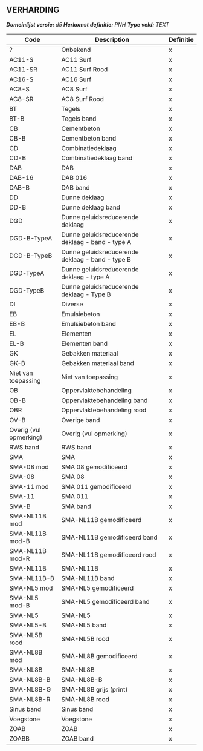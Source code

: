 ﻿## VERHARDING

*__Domeinlijst versie:__ d5*
*__Herkomst definitie:__ PNH*
*__Type veld:__ TEXT*

|__Code__ |__Description__ |__Definitie__	|
|	---	|	---	|   ---	| 
| ? | Onbekend | x |
| AC11-S | AC11 Surf | x |
| AC11-SR | AC11 Surf Rood | x |
| AC16-S | AC16 Surf | x |
| AC8-S | AC8 Surf | x |
| AC8-SR | AC8 Surf Rood | x |
| BT | Tegels | x |
| BT-B | Tegels band | x |
| CB | Cementbeton | x |
| CB-B | Cementbeton band | x |
| CD | Combinatiedeklaag | x |
| CD-B | Combinatiedeklaag band | x |
| DAB | DAB | x |
| DAB-16 | DAB 016 | x |
| DAB-B | DAB band | x |
| DD | Dunne deklaag | x |
| DD-B | Dunne deklaag band | x |
| DGD | Dunne geluidsreducerende deklaag | x |
| DGD-B-TypeA | Dunne geluidsreducerende deklaag - band - type A | x |
| DGD-B-TypeB | Dunne geluidsreducerende deklaag - band - type B | x |
| DGD-TypeA | Dunne geluidsreducerende deklaag - type A | x |
| DGD-TypeB | Dunne geluidsreducerende deklaag - Type B | x |
| DI | Diverse | x |
| EB | Emulsiebeton | x |
| EB-B | Emulsiebeton band | x |
| EL | Elementen | x |
| EL-B | Elementen band | x |
| GK | Gebakken materiaal | x |
| GK-B | Gebakken materiaal band | x |
| Niet van toepassing | Niet van toepassing | x |
| OB | Oppervlaktebehandeling | x |
| OB-B | Oppervlaktebehandeling band | x |
| OBR | Oppervlaktebehandeling rood | x |
| OV-B | Overige band | x |
| Overig (vul opmerking) | Overig (vul opmerking) | x |
| RWS band | RWS band | x |
| SMA | SMA | x |
| SMA-08 mod | SMA 08 gemodificeerd | x |
| SMA-08 | SMA 08 | x |
| SMA-11 mod | SMA 011 gemodificeerd | x |
| SMA-11 | SMA 011 | x |
| SMA-B | SMA band | x |
| SMA-NL11B mod | SMA-NL11B gemodificeerd | x |
| SMA-NL11B mod-B | SMA-NL11B gemodificeerd band | x |
| SMA-NL11B mod-R | SMA-NL11B gemodificeerd rood | x |
| SMA-NL11B | SMA-NL11B | x |
| SMA-NL11B-B | SMA-NL11B band | x |
| SMA-NL5 mod | SMA-NL5 gemodificeerd | x |
| SMA-NL5 mod-B | SMA-NL5 gemodificeerd band | x |
| SMA-NL5 | SMA-NL5 | x |
| SMA-NL5-B | SMA-NL5 band | x |
| SMA-NL5B rood | SMA-NL5B rood | x |
| SMA-NL8B mod | SMA-NL8B gemodificeerd | x |
| SMA-NL8B | SMA-NL8B | x |
| SMA-NL8B-B | SMA-NL8B-B | x |
| SMA-NL8B-G | SMA-NL8B grijs (print) | x |
| SMA-NL8B-R | SMA-NL8B rood | x |
| Sinus band | Sinus band | x |
| Voegstone | Voegstone | x |
| ZOAB | ZOAB | x |
| ZOABB | ZOAB band | x |
